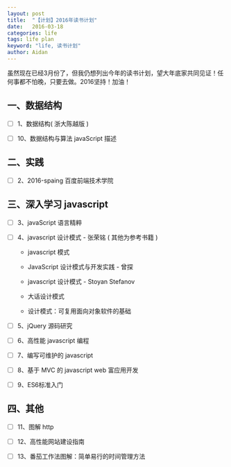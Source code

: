 ```yaml
---
layout: post
title:  "【计划】2016年读书计划"
date:   2016-03-18
categories: life
tags: life plan
keyword: "life, 读书计划"
author: Aidan
---
```


虽然现在已经3月份了，但我仍想列出今年的读书计划，望大年底家共同见证！任何事都不怕晚，只要去做。2016坚持！加油！

## 一、数据结构

- [ ] 1、数据结构( 浙大陈越版 )

- [ ] 10、数据结构与算法 javaScript 描述

## 二、实践

- [ ] 2、2016-spaing 百度前端技术学院

## 三、深入学习 javascript

- [ ] 3、javaScript 语言精粹

- [ ] 4、javascript 设计模式 - 张荣铭 ( 其他为参考书籍 )

	- javascript 模式

	- JavaScript 设计模式与开发实践 - 曾探

	- javascript 设计模式 - Stoyan Stefanov

	- 大话设计模式
	
	- 设计模式：可复用面向对象软件的基础

- [ ] 5、jQuery 源码研究

- [ ] 6、高性能 javascript 编程

- [ ] 7、编写可维护的 javascript

- [ ] 8、基于 MVC 的 javascript web 富应用开发

- [ ] 9、ES6标准入门

## 四、其他

- [ ] 11、图解 http

- [ ] 12、高性能网站建设指南

- [ ] 13、番茄工作法图解：简单易行的时间管理方法

